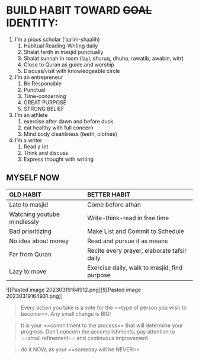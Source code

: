 # BUILD HABIT TOWARD ~~GOAL~~ IDENTITY:
1. I’m a pious scholar (‘aalim-shaalih)
	1. Habitual Reading-Writing daily
	2. Shalat fardh in masjid punctually
	3. Shalat sunnah in room (layl, shuruq, dhuha, rawatib, awabin, witr)
	4. Close to Quran as guide and worship
	5. Discuss/visit with knowledgeable circle
2. I’m an entrepreneur
	1. Be Responsible
	2. Punctual
	3. Time-concerning
	4. GREAT PURPOSE
	5. STRONG BELIEF
3. I’m an athlete
	1. exercise after dawn and before dusk
	2. eat healthy with full concern
	3. Mind body cleanliness (teeth, clothes)
4. I’m a writer
	1. Read a lot
	2. Think and discuss 
	3. Express thought with writing

## MYSELF NOW
| OLD HABIT                   | BETTER HABIT                                 |
|:--------------------------- |:-------------------------------------------- |
| Late to masjid              | Come before athan                            |
| Watching youtube mindlessly | Write-think-read in free time                |
| Bad prioritizing            | Make List and Commit to Schedule             |
| No idea about money         | Read and pursue it as means                  |
| Far from Quran              | Recite every prayer, elaborate tafsir daily  |
| Lazy to move                | Exercise daily, walk to masjid, find purpose |
![[Pasted image 20230319164912.png]]![[Pasted image 20230319164931.png]]
> Every action you take is a vote for the ==type of person you wish to become==. Any small change is BIG!

>It is your ==commitment to the process== that will determine your progress. Don’t concern the accomplishments, pay attention to ==small refinement== and continuous improvement. 

> do it NOW, as your ==someday will be NEVER==